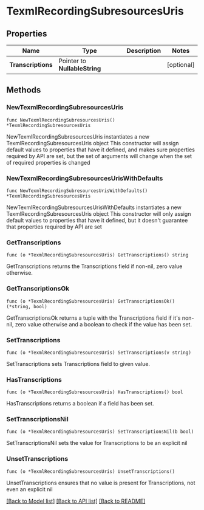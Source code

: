 # TexmlRecordingSubresourcesUris

## Properties

Name | Type | Description | Notes
------------ | ------------- | ------------- | -------------
**Transcriptions** | Pointer to **NullableString** |  | [optional] 

## Methods

### NewTexmlRecordingSubresourcesUris

`func NewTexmlRecordingSubresourcesUris() *TexmlRecordingSubresourcesUris`

NewTexmlRecordingSubresourcesUris instantiates a new TexmlRecordingSubresourcesUris object
This constructor will assign default values to properties that have it defined,
and makes sure properties required by API are set, but the set of arguments
will change when the set of required properties is changed

### NewTexmlRecordingSubresourcesUrisWithDefaults

`func NewTexmlRecordingSubresourcesUrisWithDefaults() *TexmlRecordingSubresourcesUris`

NewTexmlRecordingSubresourcesUrisWithDefaults instantiates a new TexmlRecordingSubresourcesUris object
This constructor will only assign default values to properties that have it defined,
but it doesn't guarantee that properties required by API are set

### GetTranscriptions

`func (o *TexmlRecordingSubresourcesUris) GetTranscriptions() string`

GetTranscriptions returns the Transcriptions field if non-nil, zero value otherwise.

### GetTranscriptionsOk

`func (o *TexmlRecordingSubresourcesUris) GetTranscriptionsOk() (*string, bool)`

GetTranscriptionsOk returns a tuple with the Transcriptions field if it's non-nil, zero value otherwise
and a boolean to check if the value has been set.

### SetTranscriptions

`func (o *TexmlRecordingSubresourcesUris) SetTranscriptions(v string)`

SetTranscriptions sets Transcriptions field to given value.

### HasTranscriptions

`func (o *TexmlRecordingSubresourcesUris) HasTranscriptions() bool`

HasTranscriptions returns a boolean if a field has been set.

### SetTranscriptionsNil

`func (o *TexmlRecordingSubresourcesUris) SetTranscriptionsNil(b bool)`

 SetTranscriptionsNil sets the value for Transcriptions to be an explicit nil

### UnsetTranscriptions
`func (o *TexmlRecordingSubresourcesUris) UnsetTranscriptions()`

UnsetTranscriptions ensures that no value is present for Transcriptions, not even an explicit nil

[[Back to Model list]](../README.md#documentation-for-models) [[Back to API list]](../README.md#documentation-for-api-endpoints) [[Back to README]](../README.md)


